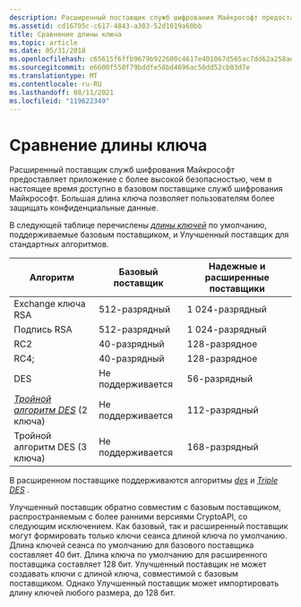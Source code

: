 ```yaml
---
description: Расширенный поставщик служб шифрования Майкрософт предоставляет приложение с более высокой безопасностью, чем в настоящее время доступно в базовом поставщике служб шифрования Майкрософт. Большая длина ключа позволяет пользователям более защищать конфиденциальные данные.
ms.assetid: cd16705c-c617-4843-a303-52d1019a60bb
title: Сравнение длины ключа
ms.topic: article
ms.date: 05/31/2018
ms.openlocfilehash: c65615f6ffb9679b922600c4617e401067d565ac7dd62a258ae07a757d2cec7a
ms.sourcegitcommit: e6600f550f79bddfe58bd4696ac50dd52cb03d7e
ms.translationtype: MT
ms.contentlocale: ru-RU
ms.lasthandoff: 08/11/2021
ms.locfileid: "119622349"
---
```

# <a name="key-length-comparison"></a>Сравнение длины ключа

Расширенный поставщик служб шифрования Майкрософт предоставляет приложение с более высокой безопасностью, чем в настоящее время доступно в базовом поставщике служб шифрования Майкрософт. Большая длина ключа позволяет пользователям более защищать конфиденциальные данные.

В следующей таблице перечислены [*длины ключей*](../secgloss/k-gly.md) по умолчанию, поддерживаемые базовым поставщиком, и Улучшенный поставщик для стандартных алгоритмов.



| Алгоритм                                                                                | Базовый поставщик | Надежные и расширенные поставщики |
|------------------------------------------------------------------------------------------|---------------|-------------------------------|
| Exchange ключа RSA                                                                         | 512-разрядный       | 1 024-разрядный                     |
| Подпись RSA                                                                            | 512-разрядный       | 1 024-разрядный                     |
| RC2                                                                                      | 40-разрядный        | 128-разрядное                       |
| RC4;                                                                                      | 40-разрядный        | 128-разрядное                       |
| DES                                                                                      | Не поддерживается | 56-разрядный                        |
| [*Тройной алгоритм DES*](../secgloss/t-gly.md) (2 ключа) | Не поддерживается | 112-разрядный                       |
| Тройной алгоритм DES (3 ключа)                                                                       | Не поддерживается | 168-разрядный                       |



 

В расширенном поставщике поддерживаются алгоритмы [*des*](../secgloss/d-gly.md) и [*Triple DES*](../secgloss/t-gly.md) .

Улучшенный поставщик обратно совместим с базовым поставщиком, распространяемым с более ранними версиями CryptoAPI, со следующим исключением. Как базовый, так и расширенный поставщик могут формировать только ключи сеанса длиной ключа по умолчанию. Длина ключей сеанса по умолчанию для базового поставщика составляет 40 бит. Длина ключа по умолчанию для расширенного поставщика составляет 128 бит. Улучшенный поставщик не может создавать ключи с длиной ключа, совместимой с базовым поставщиком. Однако Улучшенный поставщик может импортировать длину ключей любого размера, до 128 бит.

 

 
